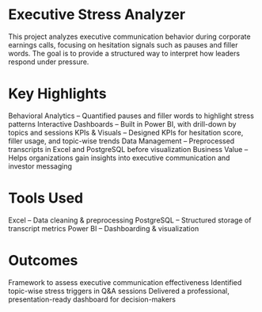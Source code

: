 # Executive Stress Analyzer
This project analyzes executive communication behavior during corporate earnings calls, focusing on hesitation signals such as pauses and filler words. The goal is to provide a structured way to interpret how leaders respond under pressure.

# Key Highlights
Behavioral Analytics – Quantified pauses and filler words to highlight stress patterns
Interactive Dashboards – Built in Power BI, with drill-down by topics and sessions
KPIs & Visuals – Designed KPIs for hesitation score, filler usage, and topic-wise trends
Data Management – Preprocessed transcripts in Excel and PostgreSQL before visualization
Business Value – Helps organizations gain insights into executive communication and investor messaging

# Tools Used
Excel – Data cleaning & preprocessing
PostgreSQL – Structured storage of transcript metrics
Power BI – Dashboarding & visualization

# Outcomes
Framework to assess executive communication effectiveness
Identified topic-wise stress triggers in Q&A sessions
Delivered a professional, presentation-ready dashboard for decision-makers
